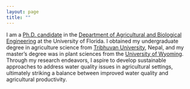 ```yaml
---
layout: page
title: ""
---
```


I am a [Ph.D. candidate](/ling607) in the [Department of Agricultural and Biological Engineering](https://abe.ufl.edu/) at the University of Florida. 
I obtained my undergraduate degree in agriculture science from [Tribhuvan University](https://www.iaas.edu.np/), Nepal, and my master’s degree was in plant sciences from the [University of Wyoming](https://www.uwyo.edu/plantsciences/index.html). 
Through my research endeavors, I aspire to develop sustainable approaches to address water quality issues in agricultural settings, ultimately striking a balance between improved water quality and agricultural productivity.
